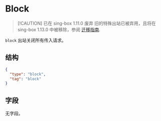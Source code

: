 # Block

> [!CAUTION] 已在 sing-box 1.11.0 废弃
> 旧的特殊出站已被弃用，且将在 sing-box 1.13.0 中被移除，参阅 [迁移指南](../../start/migration#迁移旧的特殊出站到规则动作).

`block` 出站关闭所有传入请求。

## 结构

```json
{
  "type": "block",
  "tag": "block"
}
```

## 字段

无字段。
